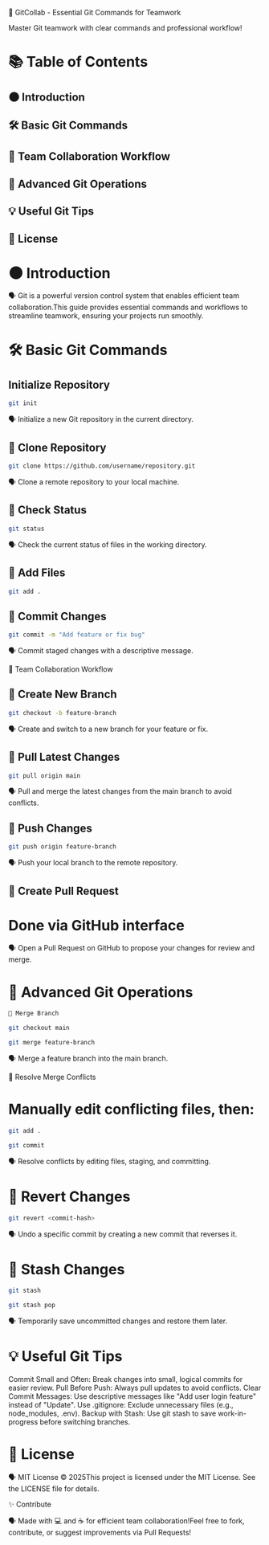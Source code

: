 
  


🚀 GitCollab - Essential Git Commands for Teamwork


  Master Git teamwork with clear commands and professional workflow!  
  
  
  



# 📚 Table of Contents

## 🌑 Introduction

## 🛠️ Basic Git Commands

## 🤝 Team Collaboration Workflow

## 🔄 Advanced Git Operations

## 💡 Useful Git Tips

##  📜 License

 
# 🌑 Introduction

🗣️ Git is a powerful version control system that enables efficient team collaboration.This guide provides essential commands and workflows to streamline teamwork, ensuring your projects run smoothly.

# 🛠️ Basic Git Commands

## Initialize Repository

```bash
git init
```


🗣️ Initialize a new Git repository in the current directory.


## 🔹 Clone Repository
```bash
git clone https://github.com/username/repository.git
```

🗣️ Clone a remote repository to your local machine.


## 🔹 Check Status
```bash
git status
```

🗣️ Check the current status of files in the working directory.


## 🔹 Add Files
```bash
git add .

```

 
## 🔹 Commit Changes
```bash
git commit -m "Add feature or fix bug"

```
🗣️ Commit staged changes with a descriptive message.


🤝 Team Collaboration Workflow

## 🔸 Create New Branch
```bash
git checkout -b feature-branch
```

🗣️ Create and switch to a new branch for your feature or fix.


## 🔸 Pull Latest Changes
```bash
git pull origin main
```

🗣️ Pull and merge the latest changes from the main branch to avoid conflicts.


## 🔸 Push Changes
```bash
git push origin feature-branch
```

🗣️ Push your local branch to the remote repository.


## 🔸 Create Pull Request
# Done via GitHub interface


🗣️ Open a Pull Request on GitHub to propose your changes for review and merge.


 # 🔄 Advanced Git Operations
 ```bash
🔧 Merge Branch
```
```bash
git checkout main
```
```bash
git merge feature-branch
```

🗣️ Merge a feature branch into the main branch.


🔧 Resolve Merge Conflicts
# Manually edit conflicting files, then:
```bash
git add .
```
```bash
git commit
```


🗣️ Resolve conflicts by editing files, staging, and committing.


#  🔧 Revert Changes
```bash
git revert <commit-hash>
```

🗣️ Undo a specific commit by creating a new commit that reverses it.


# 🔧 Stash Changes
```bash
git stash
```
```bash
git stash pop
```

🗣️ Temporarily save uncommitted changes and restore them later.


# 💡 Useful Git Tips


Commit Small and Often: Break changes into small, logical commits for easier review.
Pull Before Push: Always pull updates to avoid conflicts.
Clear Commit Messages: Use descriptive messages like "Add user login feature" instead of "Update".
Use .gitignore: Exclude unnecessary files (e.g., node_modules, .env).
Backup with Stash: Use git stash to save work-in-progress before switching branches.


# 📜 License

🗣️ MIT License © 2025This project is licensed under the MIT License. See the LICENSE file for details.


✨ Contribute

🗣️ Made with 💻 and ☕ for efficient team collaboration!Feel free to fork, contribute, or suggest improvements via Pull Requests!


